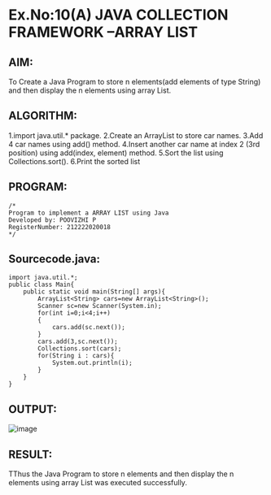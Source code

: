 # Ex.No:10(A)         JAVA COLLECTION FRAMEWORK –ARRAY LIST
## AIM:
 To Create a Java Program to store n elements(add elements of type String) and then display the n elements using array List.

## ALGORITHM:
1.import java.util.* package.
2.Create an ArrayList<String> to store car names.
3.Add 4 car names using add() method.
4.Insert another car name at index 2 (3rd position) using add(index, element) method.
5.Sort the list using Collections.sort().
6.Print the sorted list

## PROGRAM:
 ```
/*
Program to implement a ARRAY LIST using Java
Developed by: POOVIZHI P 
RegisterNumber: 212222020018 
*/
```

## Sourcecode.java:
```
import java.util.*;
public class Main{
    public static void main(String[] args){
        ArrayList<String> cars=new ArrayList<String>();
        Scanner sc=new Scanner(System.in);
        for(int i=0;i<4;i++)
        {
            cars.add(sc.next());
        }
        cars.add(3,sc.next());
        Collections.sort(cars);
        for(String i : cars){
            System.out.println(i);
        }
    }
}
```
## OUTPUT:
![image](https://github.com/user-attachments/assets/2323b3f9-1723-4e23-ba40-bfc2276702c6)



## RESULT:
TThus the Java Program to store n elements and then display the n elements using array List was executed successfully.


